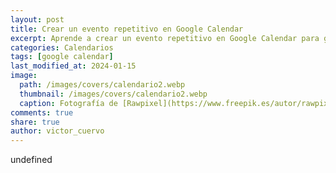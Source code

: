 ```yaml
---
layout: post
title: Crear un evento repetitivo en Google Calendar
excerpt: Aprende a crear un evento repetitivo en Google Calendar para gestionar tus citas recurrentes de manera eficiente y no olvidarlas.
categories: Calendarios
tags: [google calendar]
last_modified_at: 2024-01-15
image:
  path: /images/covers/calendario2.webp
  thumbnail: /images/covers/calendario2.webp
  caption: Fotografía de [Rawpixel](https://www.freepik.es/autor/rawpixel-com)
comments: true
share: true
author: victor_cuervo
---
```

undefined